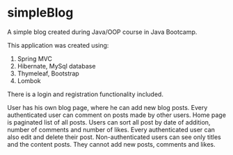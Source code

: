 # simpleBlog
A simple blog created during Java/OOP course in Java Bootcamp.

This application was created using:
1. Spring MVC
2. Hibernate, MySql database
3. Thymeleaf, Bootstrap
4. Lombok

There is a login and registration functionality included.

User has his own blog page, where he can add new blog posts. Every authenticated user can comment on posts made by other users. Home page is paginated list of all posts. Users can sort all post by date of addition, number of comments and number of likes. Every authenticated user can also edit and delete their post.
Non-authenticated users can see only titles and the content posts. They cannot add new posts, comments and likes. 

